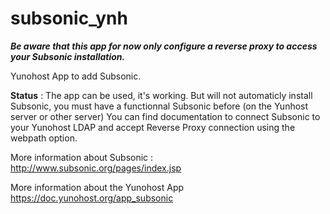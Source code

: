 subsonic_ynh
============
***Be aware that this app for now only configure a reverse proxy to access your Subsonic installation.***

  Yunohost App to add Subsonic.

**Status** : The app can be used, it's working. But will not automaticly install Subsonic, you must have a functionnal Subsonic before (on the Yunhost server or other server) You can find documentation to connect Subsonic to your Yunohost LDAP and accept Reverse Proxy connection using the webpath option.

More information about Subsonic :
http://www.subsonic.org/pages/index.jsp

More information about the Yunohost App
https://doc.yunohost.org/app_subsonic




